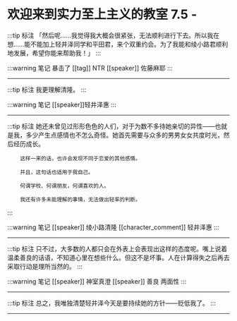 # 欢迎来到实力至上主义的教室 7.5 - 

:::tip 标注
「然后呢……我觉得我大概会很紧张，无法顺利进行下去。所以我在想……能不能加上轻井泽同学和平田君，来个双重约会。为了我能和绫小路君顺利地发展，希望你能来帮助我！」
:::

:::warning 笔记
暴击了
[[tag]] NTR
[[speaker]] 佐藤麻耶
:::

---

:::tip 标注
我更理解清隆。
:::

:::warning 笔记
[[speaker]]轻井泽惠
:::

---

:::tip 标注
她还未曾见过形形色色的人们，对于为数不多待她亲切的异性——也就是我，多少产生点感情也不怎么奇怪。她首先需要与众多的男男女女共度时光，然后经历成长。

		这样一来的话，也许会发现不同于恋爱的其他感情。

		并且，这句话也适用于我自己。

		何谓学校、何谓朋友，何谓喜欢的人。

		我还有许多未能理解的事情，无法做出轻率的判断。
:::

:::warning 笔记
[[speaker]] 绫小路清隆
[[character_comment]] 轻井泽惠
:::

---

:::tip 标注
只不过，大多数的人都只会在外表上会表现出这样的态度呢。嘴上说着温柔善良的话语，不知道心里在想些什么。但这不是坏事。人在计算得失之后再去采取行动是理所当然的。
:::

:::warning 笔记
[[speaker]] 神室真澄
[[speaker]] 善良 两面性
:::

---

:::tip 标注
总之，我唯独清楚轻井泽今天是要持续她的方针——贬低我了。
:::

---


